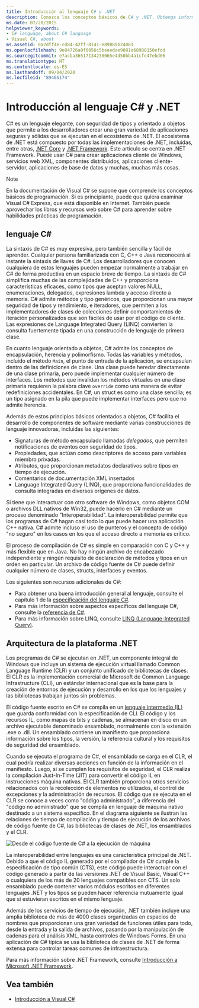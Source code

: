 ```yaml
---
title: Introducción al lenguaje C# y .NET
description: Conozca los conceptos básicos de C# y .NET. Obtenga información general sobre el lenguaje C# y el ecosistema .NET.
ms.date: 07/20/2015
helpviewer_keywords:
- C# language, about C# language
- Visual C#, about
ms.assetid: 0a2dff4e-cd84-42ff-8141-e89889b24081
ms.openlocfilehash: 9e84726a8f6056c5beeedae9081a68980150efdd
ms.sourcegitcommit: e7acba36517134238065e4d50bb4a1cfe47ebd06
ms.translationtype: HT
ms.contentlocale: es-ES
ms.lasthandoff: 09/04/2020
ms.locfileid: "89465174"
---
```

# <a name="introduction-to-the-c-language-and-net"></a>Introducción al lenguaje C# y .NET

C# es un lenguaje elegante, con seguridad de tipos y orientado a objetos que permite a los desarrolladores crear una gran variedad de aplicaciones seguras y sólidas que se ejecutan en el ecosistema de .NET. El ecosistema de .NET está compuesto por todas las implementaciones de .NET, incluidas, entre otras, [.NET Core](../../core/introduction.md) y [.NET Framework](../../framework/index.yml). Este artículo se centra en .NET Framework. Puede usar C# para crear aplicaciones cliente de Windows, servicios web XML, componentes distribuidos, aplicaciones cliente-servidor, aplicaciones de base de datos y muchas, muchas más cosas.

> [!NOTE]
> En la documentación de Visual C# se supone que comprende los conceptos básicos de programación. Si es principiante, puede que quiera examinar Visual C# Express, que está disponible en Internet. También puede aprovechar los libros y recursos web sobre C# para aprender sobre habilidades prácticas de programación.

## <a name="c-language"></a>lenguaje C#

La sintaxis de C# es muy expresiva, pero también sencilla y fácil de aprender. Cualquier persona familiarizada con C, C++ o Java reconocerá al instante la sintaxis de llaves de C#. Los desarrolladores que conocen cualquiera de estos lenguajes pueden empezar normalmente a trabajar en C# de forma productiva en un espacio breve de tiempo. La sintaxis de C# simplifica muchas de las complejidades de C++ y proporciona características eficaces, como tipos que aceptan valores NULL, enumeraciones, delegados, expresiones lambda y acceso directo a memoria. C# admite métodos y tipo genéricos, que proporcionan una mayor seguridad de tipos y rendimiento, e iteradores, que permiten a los implementadores de clases de colecciones definir comportamientos de iteración personalizados que son fáciles de usar por el código de cliente. Las expresiones de Language Integrated Query (LINQ) convierten la consulta fuertemente tipada en una construcción de lenguaje de primera clase.

En cuanto lenguaje orientado a objetos, C# admite los conceptos de encapsulación, herencia y polimorfismo. Todas las variables y métodos, incluido el método `Main`, el punto de entrada de la aplicación, se encapsulan dentro de las definiciones de clase. Una clase puede heredar directamente de una clase primaria, pero puede implementar cualquier número de interfaces. Los métodos que invalidan los métodos virtuales en una clase primaria requieren la palabra clave `override` como una manera de evitar redefiniciones accidentales. En C#, un struct es como una clase sencilla; es un tipo asignado en la pila que puede implementar interfaces pero que no admite herencia.

Además de estos principios básicos orientados a objetos, C# facilita el desarrollo de componentes de software mediante varias construcciones de lenguaje innovadoras, incluidas las siguientes:

- Signaturas de método encapsulado llamadas *delegados*, que permiten notificaciones de eventos con seguridad de tipos.
- Propiedades, que actúan como descriptores de acceso para variables miembro privadas.
- Atributos, que proporcionan metadatos declarativos sobre tipos en tiempo de ejecución.
- Comentarios de doc.umentación XML insertados
- Language Integrated Query (LINQ), que proporciona funcionalidades de consulta integradas en diversos orígenes de datos.

Si tiene que interactuar con otro software de Windows, como objetos COM o archivos DLL nativos de Win32, puede hacerlo en C# mediante un proceso denominado "Interoperabilidad". La interoperabilidad permite que los programas de C# hagan casi todo lo que puede hacer una aplicación C++ nativa. C# admite incluso el uso de punteros y el concepto de código "no seguro" en los casos en los que el acceso directo a memoria es crítico.

El proceso de compilación de C# es simple en comparación con C y C++ y más flexible que en Java. No hay ningún archivo de encabezado independiente y ningún requisito de declaración de métodos y tipos en un orden en particular. Un archivo de código fuente de C# puede definir cualquier número de clases, structs, interfaces y eventos.

Los siguientes son recursos adicionales de C#:

- Para obtener una buena introducción general al lenguaje, consulte el capítulo 1 de la [especificación del lenguaje C#](/dotnet/csharp/language-reference/language-specification/introduction).
- Para más información sobre aspectos específicos del lenguaje C#, consulte la [referencia de C#](../language-reference/index.md).
- Para más información sobre LINQ, consulte [LINQ (Language-Integrated Query)](../programming-guide/concepts/linq/index.md).

## <a name="net-platform-architecture"></a>Arquitectura de la plataforma .NET

Los programas de C# se ejecutan en .NET, un componente integral de Windows que incluye un sistema de ejecución virtual llamado Common Language Runtime (CLR) y un conjunto unificado de bibliotecas de clases. El CLR es la implementación comercial de Microsoft de Common Language Infrastructure (CLI), un estándar internacional que es la base para la creación de entornos de ejecución y desarrollo en los que los lenguajes y las bibliotecas trabajan juntos sin problemas.

El código fuente escrito en C# se compila en un [lenguaje intermedio (IL)](../../standard/managed-code.md) que guarda conformidad con la especificación de CLI. El código y los recursos IL, como mapas de bits y cadenas, se almacenan en disco en un archivo ejecutable denominado ensamblado, normalmente con la extensión .exe o .dll. Un ensamblado contiene un manifiesto que proporciona información sobre los tipos, la versión, la referencia cultural y los requisitos de seguridad del ensamblado.

Cuando se ejecuta el programa de C#, el ensamblado se carga en el CLR, el cual podría realizar diversas acciones en función de la información en el manifiesto. Luego, si se cumplen los requisitos de seguridad, el CLR realiza la compilación Just-In-Time (JIT) para convertir el código IL en instrucciones máquina nativas. El CLR también proporciona otros servicios relacionados con la recolección de elementos no utilizados, el control de excepciones y la administración de recursos. El código que se ejecuta en el CLR se conoce a veces como "código administrado", a diferencia del "código no administrado" que se compila en lenguaje de máquina nativo destinado a un sistema específico. En el diagrama siguiente se ilustran las relaciones de tiempo de compilación y tiempo de ejecución de los archivos de código fuente de C#, las bibliotecas de clases de .NET, los ensamblados y el CLR.

![Desde el código fuente de C# a la ejecución de máquina](./media/introduction-to-the-csharp-language-and-the-net-framework/net-architecture-relationships.png)

La interoperabilidad entre lenguajes es una característica principal de .NET. Debido a que el código IL generado por el compilador de C# cumple la especificación de tipo común (CTS), este código puede interactuar con el código generado a partir de las versiones .NET de Visual Basic, Visual C++ o cualquiera de los más de 20 lenguajes compatibles con CTS. Un solo ensamblado puede contener varios módulos escritos en diferentes lenguajes .NET y los tipos se pueden hacer referencia mutuamente igual que si estuvieran escritos en el mismo lenguaje.

Además de los servicios de tiempo de ejecución, .NET también incluye una amplia biblioteca de más de 4000 clases organizadas en espacios de nombres que proporcionan una gran variedad de funciones útiles para todo, desde la entrada y la salida de archivos, pasando por la manipulación de cadenas para el análisis XML, hasta controles de Windows Forms. En una aplicación de C# típica se usa la biblioteca de clases de .NET de forma extensa para controlar tareas comunes de infraestructura.

Para más información sobre .NET Framework, consulte [Introducción a Microsoft .NET Framework](../../framework/get-started/overview.md).

## <a name="see-also"></a>Vea también

- [Introducción a Visual C#](/visualstudio/ide/quickstart-csharp-console)

